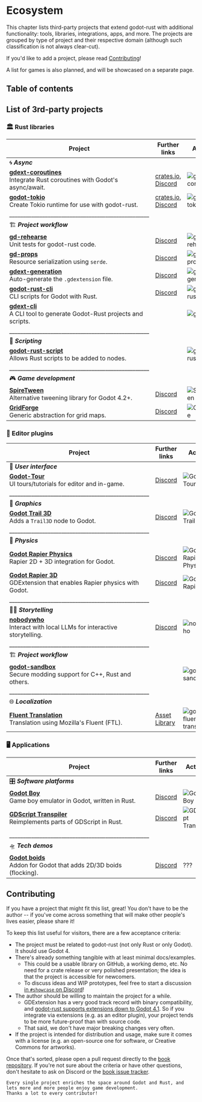 <!--
  ~ Copyright (c) godot-rust; Bromeon and contributors.
  ~ This Source Code Form is subject to the terms of the Mozilla Public
  ~ License, v. 2.0. If a copy of the MPL was not distributed with this
  ~ file, You can obtain one at https://mozilla.org/MPL/2.0/.
-->

# Ecosystem

This chapter lists third-party projects that extend godot-rust with additional functionality: tools, libraries, integrations, apps, and more.
The projects are grouped by type of project and their respective domain (although such classification is not always clear-cut).

If you'd like to add a project, please read [Contributing](#contributing)!

A list for games is also planned, and will be showcased on a separate page.


## Table of contents

<!-- toc -->

## List of 3rd-party projects


### 🏛️ Rust libraries

| Project                                                                        | Further links                                                            | Activity                                      |
|--------------------------------------------------------------------------------|--------------------------------------------------------------------------|-----------------------------------------------|
| 🌀 _**Async**_                                                                 |                                                                          |                                               |
| **[gdext-coroutines]**<br/>Integrate Rust coroutines with Godot's async/await. | [crates.io][gdext-coroutines-crate], [Discord][gdext-coroutines-discord] | ![gdext-coroutines][gdext-coroutines-badge]   |
| **[godot-tokio]**<br/>Create Tokio runtime for use with godot-rust.            | [crates.io][godot-tokio-crate], [Discord][godot-tokio-discord]          | ![godot-tokio][godot-tokio-badge]             |
| ___________________________________________________                            |                                                                          |                                               |
| 🏗️ _**Project workflow**_                                                     |                                                                          |                                               |
| **[gd-rehearse]**<br/>Unit tests for godot-rust code.                          | [Discord][gd-rehearse-discord]                                          | ![gd-rehearse][gd-rehearse-badge]             |
| **[gd-props]**<br/>Resource serialization using `serde`.                       | [Discord][gd-props-discord]                                             | ![gd-props][gd-props-badge]                   |
| **[gdext-generation]**<br/>Auto-generate the `.gdextension` file.              | [Discord][gdext-generation-discord]                                     | ![gdext-generation][gdext-generation-badge]   |
| **[godot-rust-cli]**<br/>CLI scripts for Godot with Rust.                      | [Discord][godot-rust-cli-discord]                                       | ![godot-rust-cli][godot-rust-cli-badge]       |
| **[gdext-cli]**<br/>A CLI tool to generate Godot-Rust projects and scripts.    |                                                                          | ![gdext-cli][gdext-cli-badge]                 |                
| ___________________________________________________                            |                                      |                                               |
| 📜 _**Scripting**_                                                             |                                                                          |                                               |
| **[godot-rust-script]**<br/>Allows Rust scripts to be added to nodes.          |                                                                          | ![godot-rust-script][godot-rust-script-badge] |
| ___________________________________________________                            |                                                                          |                                               |
| 🎮 _**Game development**_                                                      |                                                                          |                                               |
| **[SpireTween]**<br/>Alternative tweening library for Godot 4.2+.              | [Discord][spire-tween-discord]                                           | ![SpireTween][spire-tween-badge]              |
| **[GridForge]**<br/>Generic abstraction for grid maps.                         | [Discord][gridforge-discord]                                             | ![GridForge][gridforge-badge]                 |

[gdext-coroutines]: https://github.com/Houtamelo/gdext_coroutines
[gdext-coroutines-crate]: https://crates.io/crates/gdext_coroutines
[gdext-coroutines-discord]: https://discord.com/channels/723850269347283004/1255555232390451293/125555523
[gdext-coroutines-badge]: https://img.shields.io/github/last-commit/Houtamelo/gdext_coroutines

[godot-tokio]: https://github.com/2-3-5-41/godot_tokio
[godot-tokio-discord]: https://discord.com/channels/723850269347283004/1312490414762364928/1312490414762364928
[godot-tokio-crate]: https://crates.io/crates/godot_tokio
[godot-tokio-badge]: https://img.shields.io/github/last-commit/2-3-5-41/godot_tokio

[gd-rehearse]: https://github.com/StatisMike/gd-rehearse
[gd-rehearse-discord]: https://discord.com/channels/723850269347283004/1179891414474178661/1179891414474178661
[gd-rehearse-badge]: https://img.shields.io/github/last-commit/StatisMike/gd-rehearse

[gd-props]: https://github.com/StatisMike/gd-props
[gd-props-discord]: https://discord.com/channels/723850269347283004/1166451642145701989/1166451642145701989
[gd-props-badge]: https://img.shields.io/github/last-commit/StatisMike/gd-props

[gdext-generation]: https://github.com/sylbeth/gdext-generation
[gdext-generation-discord]: https://discord.com/channels/723850269347283004/1316664276819247124
[gdext-generation-badge]: https://img.shields.io/github/last-commit/sylbeth/gdext-generation

[godot-rust-cli]: https://github.com/TheColorRed/godot-rust
[godot-rust-cli-badge]: https://img.shields.io/github/last-commit/TheColorRed/godot-rust
[godot-rust-cli-discord]: https://discord.com/channels/723850269347283004/1325220721340977253

[gdext-cli]: https://github.com/FrankCasanova/gdext-cli
[gdext-cli-badge]: https://img.shields.io/github/last-commit/FrankCasanova/gdext-cli

[godot-rust-script]: https://github.com/titannano/godot-rust-script
[godot-rust-script-badge]: https://img.shields.io/github/last-commit/titannano/godot-rust-script

[SpireTween]: https://github.com/Houtamelo/spire_tween
[spire-tween-discord]: https://discord.com/channels/723850269347283004/1257474308939452477/1257474308939452477
[spire-tween-badge]: https://img.shields.io/github/last-commit/Houtamelo/spire_tween

[GridForge]: https://github.com/StatisMike/grid-forge
[gridforge-discord]: https://discord.com/channels/723850269347283004/1238991002799444049/1238991002799444049
[gridforge-badge]: https://img.shields.io/github/last-commit/StatisMike/grid-forge


### 🧩 Editor plugins

| Project                                                                       | Further links                           | Activity                                            |
|-------------------------------------------------------------------------------|-----------------------------------------|-----------------------------------------------------|
| 📐 _**User interface**_                                                       |                                         |                                                     |
| **[Godot-Tour]**<br/>UI tours/tutorials for editor and in-game.               | [Discord][godot-tour-discord]           | ![Godot-Tour][godot-tour-badge]                     |
| ___________________________________________________                           |                                         |                                                     |
| 🎨 _**Graphics**_                                                             |                                         |                                                     |
| **[Godot Trail 3D]**<br/>Adds a `Trail3D` node to Godot.                      | [Discord][godot-trail-3d-discord]       | ![Godot Trail 3D][godot-trail-3d-badge]             |
| ___________________________________________________                           |                                         |                                                     |
| 🧲 _**Physics**_                                                              |                                         |                                                     |
| **[Godot Rapier Physics]**<br/>Rapier 2D + 3D integration for Godot.          | [Discord][godot-rapier-physics-discord] | ![Godot Rapier Physics][godot-rapier-physics-badge] |
| **[Godot Rapier 3D]**<br/>GDExtension that enables Rapier physics with Godot. | [Discord][godot-rapier-3d-discord]      | ![Godot Rapier 3D][godot-rapier-3d-badge]           |
| ___________________________________________________                           |                                         |                                                     |
| 🧙‍♂️ _**Storytelling**_                                                      |                                         |                                                     |
 | **[nobodywho]**<br/>Interact with local LLMs for interactive storytelling.    | [Discord][nobodywho-discord]            | ![nobodywho][nobodywho-badge]                       |
| ___________________________________________________                           |                                         |                                                     |
| 🏗️ _**Project workflow**_                                                    |                                         |                                                     |
| **[godot-sandbox]**<br/>Secure modding support for C++, Rust and others.      |                                         | ![godot-sandbox][godot-sandbox-badge]               |
| ___________________________________________________                           |                                         |                                                     |
| 🌐 _**Localization**_                                                        |                                         |                                                     |
| **[Fluent Translation]**<br/>Translation using Mozilla's Fluent (FTL).       | [Asset Library][godot-fluent-translation-assetlib] | ![godot-fluent-translation][godot-fluent-translation-badge] |

[Godot-Tour]: https://github.com/Decapitated/Godot-Tour
[godot-tour-discord]: https://discord.com/channels/723850269347283004/1272688558070698037/1272688558070698037
[godot-tour-badge]: https://img.shields.io/github/last-commit/Decapitated/Godot-Tour

[Godot Trail 3D]: https://github.com/SomeRanDev/Godot-Trail3D
[godot-trail-3d-discord]: https://discord.com/channels/723850269347283004/1246199893043974247/1246199893043974247
[godot-trail-3d-badge]: https://img.shields.io/github/last-commit/SomeRanDev/Godot-Trail3D

[Godot Rapier 3D]: https://github.com/deltasiege/godot-rapier-3d
[godot-rapier-3d-discord]: https://discord.com/channels/723850269347283004/1238758369767198741/1238758369767198741
[godot-rapier-3d-badge]: https://img.shields.io/github/last-commit/deltasiege/godot-rapier-3d

[Godot Rapier Physics]: https://github.com/appsinacup/godot-rapier-physics
[godot-rapier-physics-discord]: https://discord.com/channels/723850269347283004/1233345975255433266/1233345975255433266
[godot-rapier-physics-badge]: https://img.shields.io/github/last-commit/appsinacup/godot-rapier-physics

[nobodywho]: https://github.com/nobodywho-ooo/nobodywho
[nobodywho-discord]: https://discord.com/channels/723850269347283004/1309111775991693332/1309111775991693332
[nobodywho-badge]: https://img.shields.io/github/last-commit/nobodywho-ooo/nobodywho

[godot-sandbox]: https://github.com/libriscv/godot-sandbox
[godot-sandbox-badge]: https://img.shields.io/github/last-commit/libriscv/godot-sandbox

[Fluent Translation]: https://github.com/RedMser/godot-fluent-translation
[godot-fluent-translation-assetlib]: https://godotengine.org/asset-library/asset/2937
[godot-fluent-translation-badge]: https://img.shields.io/github/last-commit/RedMser/godot-fluent-translation


### 🖥️ Applications

| Project                                                                 | Further links                          | Activity                                          |
|-------------------------------------------------------------------------|----------------------------------------|---------------------------------------------------|
| 🎛️ _**Software platforms**_                                            |                                        |                                                   |
| **[Godot Boy]**<br/>Game boy emulator in Godot, written in Rust.        | [Discord][godot-boy-discord]           | ![Godot Boy][godot-boy-badge]                     |
| **[GDScript Transpiler]**<br/>Reimplements parts of GDScript in Rust.   | [Discord][gdscript-transpiler-discord] | ![GDScript Transpiler][gdscript-transpiler-badge] |
| ___________________________________________________                     |                                        |                                                   |
| 🛸 _**Tech demos**_                                                     |                                        |                                                   |
| **[Godot boids]**<br/>Addon for Godot that adds 2D/3D boids (flocking). | [Discord][godot-boids-discord]         | ???                                               |

[Godot Boy]: https://gitlab.com/greenfox/godot-boy
[godot-boy-discord]: https://discord.com/channels/723850269347283004/1230789480290586624/1230789480290586624
[godot-boy-badge]: https://img.shields.io/gitlab/last-commit/greenfox/godot-boy

[GDScript Transpiler]: https://gitlab.com/the-SSD/gdscript-transpiler
[gdscript-transpiler-badge]: https://img.shields.io/gitlab/last-commit/the-SSD/gdscript-transpiler
[gdscript-transpiler-discord]: https://discord.com/channels/723850269347283004/1237464552384499833/1237464552384499833

[Godot boids]: https://git.gaze.systems/dusk/godot_boids
[godot-boids-discord]: https://discord.com/channels/723850269347283004/1279645654439821393/1279645654439821393


## Contributing

If you have a project that might fit this list, great! You don't have to be the author -- if you've come across something that will make other
people's lives easier, please share it!

To keep this list useful for visitors, there are a few acceptance criteria:

- The project must be related to godot-rust (not only Rust or only Godot). It should use Godot 4.
- There's already something tangible with at least minimal docs/examples.
  - This could be a usable library on GitHub, a working demo, etc. No need for a crate release or very polished presentation; the idea is
    that the project is accessible for newcomers.
  - To discuss ideas and WIP prototypes, feel free to start a discussion [in `#showcase` on Discord][discord-showcase]!
- The author should be willing to maintain the project for a while.
  - GDExtension has a very good track record with binary compatibility, and [godot-rust supports extensions down to Godot 4.1][gdext-compat].
    So if you integrate via extensions (e.g. as an editor plugin), your project tends to be more future-proof than with source code.
  - That said, we don't have major breaking changes very often.
- If the project is intended for distribution and usage, make sure it comes with a license (e.g. an open-source one for software, or
  Creative Commons for artworks).

Once that's sorted, please open a pull request directly to the [book repository][book-repo]. If you're not sure about
the criteria or have other questions, don't hesitate to ask on Discord or the [book issue tracker][book-issues].

```admonish tip title="A thriving ecosystem"
Every single project enriches the space around Godot and Rust, and lets more and more people enjoy game development.
Thanks a lot to every contributor!
```

[discord-showcase]: https://discord.com/channels/723850269347283004/1163944783484563537
[gdext-compat]: ../toolchain/compatibility.md
[book-repo]: https://github.com/godot-rust/book
[book-issues]: https://github.com/godot-rust/book/issues
